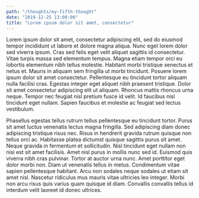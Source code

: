 ```yaml
---
path: "/thoughts/my-fifth-thought"
date: "2019-12-25 13:00:00"
title: "Lorem ipsum dolor sit amet, consectetur"
---
```


Lorem ipsum dolor sit amet, consectetur adipiscing elit, sed do eiusmod tempor incididunt ut labore et dolore magna aliqua. Nunc eget lorem dolor sed viverra ipsum. Cras sed felis eget velit aliquet sagittis id consectetur. Vitae turpis massa sed elementum tempus. Magna etiam tempor orci eu lobortis elementum nibh tellus molestie. Habitant morbi tristique senectus et netus et. Mauris in aliquam sem fringilla ut morbi tincidunt. Posuere lorem ipsum dolor sit amet consectetur. Pellentesque eu tincidunt tortor aliquam nulla facilisi cras. Egestas integer eget aliquet nibh praesent tristique. Dolor sit amet consectetur adipiscing elit ut aliquam. Rhoncus mattis rhoncus urna neque. Tempor nec feugiat nisl pretium fusce id velit. Id faucibus nisl tincidunt eget nullam. Sapien faucibus et molestie ac feugiat sed lectus vestibulum.

Phasellus egestas tellus rutrum tellus pellentesque eu tincidunt tortor. Purus sit amet luctus venenatis lectus magna fringilla. Sed adipiscing diam donec adipiscing tristique risus nec. Risus in hendrerit gravida rutrum quisque non tellus orci ac. Habitasse platea dictumst quisque sagittis purus sit amet. Neque gravida in fermentum et sollicitudin. Nisl tincidunt eget nullam non nisi est sit amet facilisis. Amet nisl purus in mollis nunc sed id. Euismod quis viverra nibh cras pulvinar. Tortor at auctor urna nunc. Amet porttitor eget dolor morbi non. Diam ut venenatis tellus in metus. Condimentum vitae sapien pellentesque habitant. Arcu non sodales neque sodales ut etiam sit amet nisl. Nascetur ridiculus mus mauris vitae ultricies leo integer. Morbi non arcu risus quis varius quam quisque id diam. Convallis convallis tellus id interdum velit laoreet id donec ultrices.